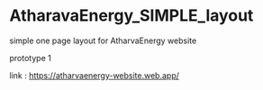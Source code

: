 # AtharavaEnergy_SIMPLE_layout
 simple one page layout for AtharvaEnergy website
 
  prototype 1

  link :   https://atharvaenergy-website.web.app/
